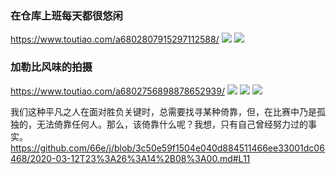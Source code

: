 ### 在仓库上班每天都很悠闲
https://www.toutiao.com/a6802807915297112588/
![](http://p1.pstatp.com/large/pgc-image/41d285a91cb642708b2929ca9bf9dbb3)
![](http://p1.pstatp.com/large/pgc-image/df031da3cc5d4d29b975ba08e939208c)

### 加勒比风味的拍摄
https://www.toutiao.com/a6802756898878652939/
![](http://p9.pstatp.com/large/pgc-image/6a394cb9f97f437499df1517427ac8df)
![](http://p1.pstatp.com/large/pgc-image/0322f2e1e16c4e78ab5dfa2349ae6c4e)
![](http://p3.pstatp.com/large/pgc-image/7e9ac34232e146dc81ce97f4607d0dc4)

我们这种平凡之人在面对胜负关键时，总需要找寻某种倚靠，但，在比赛中乃是孤独的，无法倚靠任何人。那么，该倚靠什么呢？我想，只有自己曾经努力过的事实。
https://github.com/66e/j/blob/3c50e59f1504e040d884511466ee33001dc06468/2020-03-12T23%3A26%3A14%2B08%3A00.md#L11